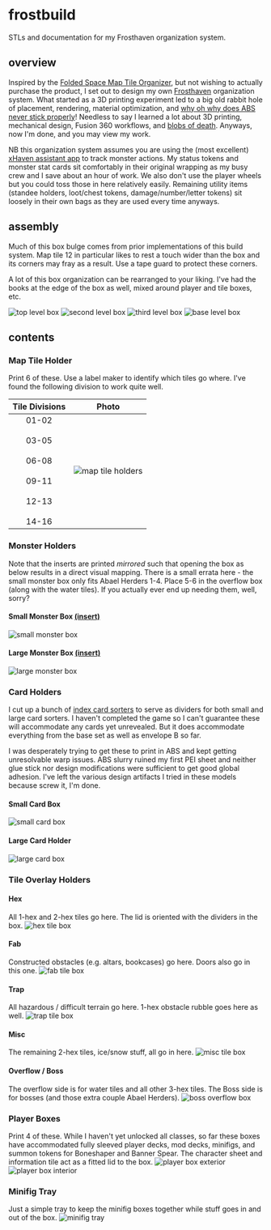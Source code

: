 # frostbuild
STLs and documentation for my Frosthaven organization system.

## overview
Inspired by the [Folded Space Map Tile Organizer](https://www.foldedspace.net/store/frosthaven-map-archive/), but not wishing to actually purchase the product, I set out to design my own [Frosthaven](https://cephalofair.com/collections/board-games/products/frosthaven-bundles) organization system. What started as a 3D printing experiment led to a big old rabbit hole of placement, rendering, material optimization, and [why oh why does ABS never stick properly](https://www.reddit.com/r/3Dprinting/comments/cza9o3/comment/eyx3e02/)! Needless to say I learned a lot about 3D printing, mechanical design, Fusion 360 workflows, and [blobs of death](https://www.reddit.com/r/prusa3d/comments/rh05cy/how_the_hell_do_i_avoid_the_blob_of_death/). Anyways, now I'm done, and you may view my work.

NB this organization system assumes you are using the (most excellent) [xHaven assistant app](https://apps.apple.com/us/app/x-haven-assistant/id1639494414) to track monster actions. My status tokens and monster stat cards sit comfortably in their original wrapping as my busy crew and I save about an hour of work. We also don't use the player wheels but you could toss those in here relatively easily. Remaining utility items (standee holders, loot/chest tokens, damage/number/letter tokens) sit loosely in their own bags as they are used every time anyways.

## assembly
Much of this box bulge comes from prior implementations of this build system. Map tile 12 in particular likes to rest a touch wider than the box and its corners may fray as a result. Use a tape guard to protect these corners.

A lot of this box organization can be rearranged to your liking. I've had the books at the edge of the box as well, mixed around player and tile boxes, etc. 

![top level box](./images/top_level.jpg)
![second level box](./images/upper_interior.jpg)
![third level box](./images/middle_interior.jpg)
![base level box](./images/lower_interior_box.jpg)

## contents

### Map Tile Holder
Print 6 of these. Use a label maker to identify which tiles go where. I've found the following division to work quite well.

Tile Divisions | Photo
:-------------:|------
01-02<br><br>03-05<br><br>06-08<br><br>09-11<br><br>12-13<br><br>14-16 | ![map tile holders](./images/map_tile_holders.jpg)

### Monster Holders
Note that the inserts are printed *mirrored* such that opening the box as below results in a direct visual mapping. There is a small errata here - the small monster box only fits Abael Herders 1-4. Place 5-6 in the overflow box (along with the water tiles). If you actually ever end up needing them, well, sorry?

#### Small Monster Box [(insert)](./docs/inserts.pdf)
![small monster box](./images/small_monster_box.jpg)
#### Large Monster Box [(insert)](./docs/inserts.pdf)
![large monster box](./images/large_monster_box.jpg)

### Card Holders
I cut up a bunch of [index card sorters](https://www.amazon.com/OFFILICIOUS-Manila-Index-Card-Dividers/dp/B0C9PXV3JC/) to serve as dividers for both small and large card sorters. I haven't completed the game so I can't guarantee these will accommodate any cards yet unrevealed. But it does accommodate everything from the base set as well as envelope B so far.

I was desperately trying to get these to print in ABS and kept getting unresolvable warp issues. ABS slurry ruined my first PEI sheet and neither glue stick nor design modifications were sufficient to get good global adhesion. I've left the various design artifacts I tried in these models because screw it, I'm done.
#### Small Card Box
![small card box](./images/small_card_box.jpg)
#### Large Card Holder
![large card box](./images/large_card_box.jpg)

### Tile Overlay Holders

#### Hex
All 1-hex and 2-hex tiles go here. The lid is oriented with the dividers in the box.
![hex tile box](./images/hex_tile_box.jpg)
#### Fab
Constructed obstacles (e.g. altars, bookcases) go here. Doors also go in this one.
![fab tile box](./images/fab_tile_box.jpg)
#### Trap
All hazardous / difficult terrain go here. 1-hex obstacle rubble goes here as well.
![trap tile box](./images/trap_tile_box.jpg)
#### Misc
The remaining 2-hex tiles, ice/snow stuff, all go in here.
![misc tile box](./images/misc_tile_box.jpg)
#### Overflow / Boss
The overflow side is for water tiles and all other 3-hex tiles. The Boss side is for bosses (and those extra couple Abael Herders).
![boss overflow box](./images/boss_overflow_box.jpg)
  
### Player Boxes
Print 4 of these. While I haven't yet unlocked all classes, so far these boxes have accommodated fully sleeved player decks, mod decks, minifigs, and summon tokens for Boneshaper and Banner Spear. The character sheet and information tile act as a fitted lid to the box.
![player box exterior](./images/player_box_exterior.jpg)
![player box interior](./images/player_box_interior.jpg)

### Minifig Tray
Just a simple tray to keep the minifig boxes together while stuff goes in and out of the box.
![minifig tray](./images/minifig_tray.jpg)
